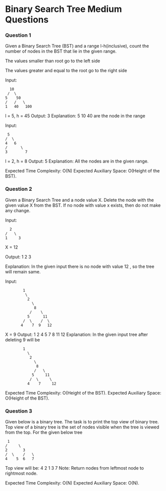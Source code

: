 
# Binary Search Tree Medium Questions


### Question 1
Given a Binary Search Tree (BST) and a range l-h(inclusive), count the number of nodes in the BST that lie in the given range.

The values smaller than root go to the left side

The values greater and equal to the root go to the right side

  Input:

      10
     /  \
    5    50
    /   /   \
    1   40   100

l = 5, h = 45
Output: 3
Explanation: 5 10 40 are the node in the
range  

Input:

     5
    /  \
    4   6
    /      \
    3        7
l = 2, h = 8
Output: 5
Explanation: All the nodes are in the
given range.

Expected Time Complexity: O(N)
Expected Auxiliary Space: O(Height of the BST).


### Question 2

Given a Binary Search Tree and a node value X. Delete the node with the given value X from the BST. If no node with value x exists, then do not make any change.

Input:

      2
    /   \
    1     3
X = 12

Output: 1 2 3

Explanation: In the given input there
is no node with value 12 , so the tree
will remain same.

Input:

            1
             \
              2
                \
                 8 
               /    \
              5      11
            /  \    /  \
           4    7  9   12

X = 9
Output: 1 2 4 5 7 8 11 12
Explanation: In the given input tree after
deleting 9 will be

            1
              \
               2
                 \
                  8
                 /   \
                5     11
               /  \     \
              4    7     12

Expected Time Complexity: O(Height of the BST).
Expected Auxiliary Space: O(Height of the BST).

### Question 3
Given below is a binary tree. The task is to print the top view of binary tree. Top view of a binary tree is the set of nodes visible when the tree is viewed from the top. For the given below tree

     1
    /     \
    2       3
    /  \    /   \
    4    5  6   7

Top view will be: 4 2 1 3 7
Note: Return nodes from leftmost node to rightmost node.

  Expected Time Complexity: O(N)
Expected Auxiliary Space: O(N).

